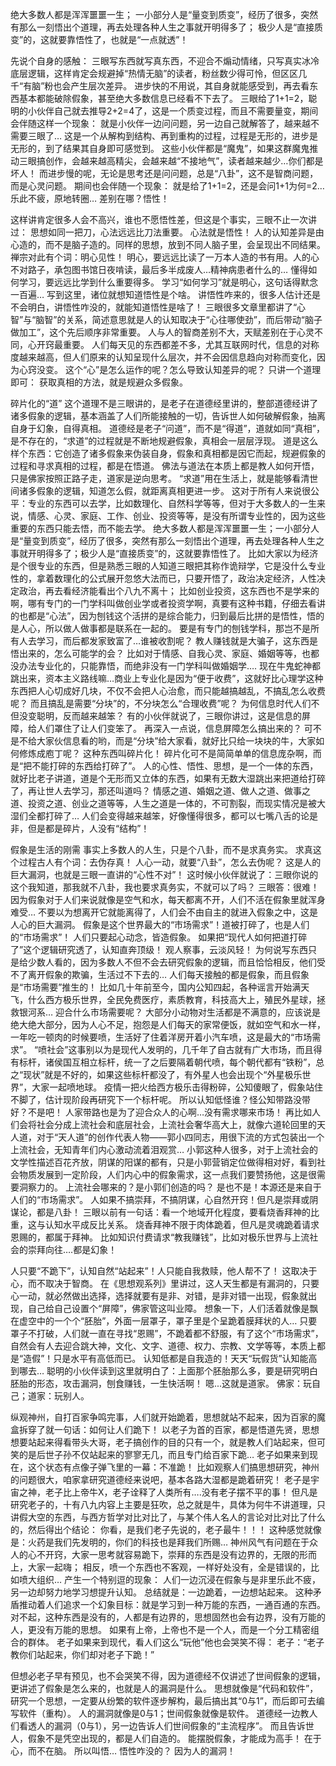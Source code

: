 绝大多数人都是浑浑噩噩一生；
一小部分人是“量变到质变”，经历了很多，突然有那么一刻悟出个道理，再去处理各种人生之事就开明得多了；
极少人是“直接质变”的，这就要靠悟性了，也就是“一点就透”！  

先说个自身的感触： 三眼写东西就写真东西，不迎合不煽动情绪，只写真实冰冷底层逻辑，这样肯定会规避掉“热情无脑”的读者，粉丝数少得可怜，但区区几千“有脑”粉也会产生层次差异。 进步快的不用说，其自身就能感受到，再去看东西基本都能破除假象，甚至绝大多数信息已经看不下去了。 三眼给了1+1=2，聪明的小伙伴自己就去推导2+2=4了，这是一个质变过程，而且不需要量变，期间会伴随这样一个现象： 就是小伙伴一边问问题，另一边自己就解答了，越来越不需要三眼了… 这是一个从解构到结构、再到重构的过程，过程是无形的，进步是无形的，到了结果其自身即可感觉到。 这些小伙伴都是“魔鬼”，如果这群魔鬼推动三眼搞创作，会越来越高精尖，会越来越“不接地气”，读者越来越少…你们都是坏人！ 而进步慢的呢，无论是思考还是问问题，总是“八卦”，这不是智商问题，而是心灵问题。 期间也会伴随一个现象： 就是给了1+1=2，还是会问1+1为何=2…乐此不疲，原地转圈… 差别在哪？悟性！ 

 这样讲肯定很多人会不高兴，谁也不愿悟性差，但这是个事实，三眼不止一次讲过： 思想如同一把刀，心法远远比刀法重要。 心法就是悟性！ 人的认知差异是由心造的，而不是脑子造的。同样的思想，放到不同人脑子里，会呈现出不同结果。 禅宗对此有个词：明心见性！ 明心，要远远比读了一万本人造的书有用。人的心不对路子，承包图书馆日夜啃读，最后多半成废人…精神病患者什么的… 懂得如何学习，要远远比学到什么重要得多。
学习“如何学习”就是明心，这句话得默念一百遍…  写到这里，诸位就想知道悟性是个啥。 讲悟性咋来的，很多人估计还是不会明白，讲悟性咋没的，就能知道悟性是啥了！  三眼很多文章里都讲了“心智”与“脑智”的关系，简述意思就是人的认知取决于“心往哪使劲”，而后带动“脑子做加工”，这个先后顺序非常重要。 人与人的智商差别不大，天赋差别在于心灵不同，心开窍最重要。 人们每天见的东西都差不多，尤其互联网时代，信息的对称度越来越高，但人们原来的认知呈现什么层次，并不会因信息趋向对称而变化，因为心窍没变。 这个“心”是怎么运作的呢？怎么导致认知差异的呢？ 只讲一个道理即可： 获取真相的方法，就是规避众多假象。 

碎片化的“道”
这个道理不是三眼讲的，是老子在道德经里讲的，整部道德经讲了诸多假象的逻辑，基本涵盖了人们所能接触的一切，告诉世人如何破解假象，抽离自身于幻象，自得真相。 道德经是老子“问道”，而不是“得道”，道就如同“真相”，是不存在的，“求道”的过程就是不断地规避假象，真相会一层层浮现。 道是这么样个东西：它创造了诸多假象来伪装自身，假象和真相都是因它而起，规避假象的过程和寻求真相的过程，都是在悟道。 佛法与道法在本质上都是教人如何开悟，只是佛家按照正路子走，道家是逆向思考。 “求道”用在生活上，就是能够看清世间诸多假象的逻辑，知道怎么假，就距离真相更进一步。 这对于所有人来说很公平：专业的东西可以去学，比如数理化、自然科学等等，但对于大多数人的一生来说，情感、心灵、家庭、工作、创业、投资等等，是没有所谓专业性的，因为这些重要的东西只能去悟，而不能去学。 绝大多数人都是浑浑噩噩一生；一小部分人是“量变到质变”，经历了很多，突然有那么一刻悟出个道理，再去处理各种人生之事就开明得多了；极少人是“直接质变”的，这就要靠悟性了。 比如大家以为经济是个很专业的东西，但是熟悉三眼的人知道三眼把其称作诡辩学，它是没什么专业性的，拿着数理化的公式展开忽悠大法而已，只要开悟了，政治决定经济，人性决定政治，再去看经济能看出个八九不离十； 比如创业投资，这东西也不是学来的啊，哪有专门的一门学科叫做创业学或者投资学啊，真要有这种书籍，仔细去看讲的也都是“心法”，因为刨钱这个活拼的是综合能力，归到最后比拼的是悟性，悟的是人心，所以做人做事都是联系在一起的。 要是有专门的刨钱学科，那岂不是所有人去学习，而后都发家致富了…谁被收割呢？ 教人赚钱就是大骗子，这东西是悟出来的，怎么可能学的会？ 比如对于情感、自我心灵、家庭、婚姻等等，也都没办法专业化的，只能靠悟，而绝非没有一门学科叫做婚姻学…. 现在牛鬼蛇神都跳出来，资本主义路线嘛…商业上专业化是因为“便于收费”，这就好比心理学这种东西把人心切成好几块，不仅不会把人心治愈，而只能越搞越乱，不搞乱怎么收费呢？ 而且搞乱是需要“分块”的，不分块怎么“合理收费”呢？ 
为何信息时代人们不但没变聪明，反而越来越笨？ 有的小伙伴就说了，三眼你讲过，这是信息的屏障，给人们罩住了让人们变笨了。 再深入一点说，信息屏障怎么搞出来的？ 可不是不给大家伙信息看的哟，而是“分块”给大家看，就好比只给一块块的牛，大家如何修炼成庖丁呢？ 这种东西叫碎片化！ 碎片化可不是简简单单的信息庞杂啊，而是“把不能打碎的东西给打碎了”。 人的心性、悟性、思想，是一个一体的东西，就好比老子讲道，道是个无形而又立体的东西，如果有无数大湿跳出来把道给打碎了，再让世人去学习，那还叫道吗？ 情感之道、婚姻之道、做人之道、做事之道、投资之道、创业之道等等，人生之道是一体的，不可割裂，而现实情况是被大湿们全都打碎了… 人们会变得越来越笨，好像懂得很多，都可以七嘴八舌的论是非，但是都是碎片，人没有“结构”！



假象是生活的刚需
事实上多数人的人生，只是个八卦，而不是求真务实。 求真这个过程古人有个词：去伪存真！ 人心一动，就要“八卦”，怎么去伪呢？ 这是人的巨大漏洞，也就是三眼一直讲的“心性不对”！  这时候小伙伴就说了：三眼你说的这个我知道，那我就不八卦，我也要求真务实，不就可以了吗？ 三眼答：很难！ 因为假象对于人们来说就像是空气和水，每天都离不开，人们不活在假象里就浑身难受… 不要以为想离开它就能离得了，人们会不由自主的就进入假象之中，这是人心的巨大漏洞。  假象是这个世界最大的“市场需求”！道被打碎了，也是人们的“市场需求”！ 
人们只要起心动念，皆造假象。 如果把“现代人如何把道打碎了”这个逻辑研究透了，认知直奔顶级！ 观人察事，云淡风轻！ 为何说写东西只是给少数人看的，因为多数人不但不会去研究假象的逻辑，而且恰恰相反，他们受不了离开假象的欺骗，生活过不下去的… 人们每天接触的都是假象，而且假象是“市场需要”推生的！ 比如几十年前至今，国内公知四起，各种谣言开始满天飞，什么西方极乐世界，全民免费医疗，素质教育，科技高大上，殖民外星球，拯救银河系… 迎合什么市场需要呢？ 大部分小动物对生活都是不满意的，应该说是绝大绝大部分，因为人心不足，抱怨是人们每天的家常便饭，就如空气和水一样，一年吃一顿肉的时候要喷，生活好了住着洋房开着小汽车喷，这是最大的“市场需求”。 “喷社会”这事别以为是现代人发明的，几千年了自古就有广大市场，而且得有标杆，诸侯国互相立标杆，统一了之后要隔着朝代喷，每个朝代都有“铁粉”，总之“现状”就是不好的，如果这些标杆都没了，有外星人也会出现个“外星极乐世界”，大家一起喷地球。 疫情一把火给西方极乐击得粉碎，公知傻眼了，假象站住不脚了，估计现阶段再研究下一个标杆呢。 所以认知低怪谁？怪公知带路没带好？不是吧！ 人家带路也是为了迎合众人的心啊…没有需求哪来市场！ 再比如人们会将社会分成上流社会和底层社会，上流社会奢华高大上，就像六道轮回里的天人道，对于“天人道”的创作代表人物——郭小四同志，用很下流的方式包装出一个上流社会，无知青年们内心激动流着泪观赏… 小郭这种人很多，对于上流社会的文学性描述百花齐放，阴谋的阳谋的都有，只是小郭营销定位做得相对好，看到社会物质发展到一定阶段，人们内心中的假象需求，这一点我们要赞扬他，这是很需要洞察力的。 上流社会哪来的？是小郭们创造的吗？ 是也不是！本源还是来自于人们的“市场需求”。 人如果不搞崇拜，不搞阴谋，心自然开窍！但凡是崇拜或阴谋论，都是八卦！ 三眼以前有一句话：看一个地域开化程度，要看烧香拜神的比重，这与认知水平成反比关系。 烧香拜神不限于肉体跪着，但凡是灵魂跪着请求恩赐的，都属于拜神。 比如知识付费请求“教我赚钱”，比如对极乐世界与上流社会的崇拜向往….都是幻象！ 

 人只要“不跪下”，认知自然“站起来”！人只能自我救赎，他人帮不了！ 这取决于心，而不取决于智商。 在《思想观系列》里讲过，这人天生都是有漏洞的，只要心一动，就必然做出选择，选择就要有是非、对错，是非对错一出现，假象就出现，自己给自己设置个“屏障”，佛家管这叫业障。 想象一下，人们活着就像是飘在虚空中的一个个“胚胎”，外面一层罩子，罩子里是个呈跪着膜拜状的人… 只要罩子不打破，人们就一直在寻找“恩赐”，不跪着都不舒服，有了这个“市场需求”，自然会有人去迎合跳大神，文化、文字、道德、权力、宗教、文学等等，本质上都是“造假”！只是水平有高低而已。 
认知低都是自我造的！天天“玩假货”认知能高到哪去… 聪明的小伙伴读到这里就明白了：上面那个胚胎那么多，要是研究明白胚胎的形态，攻击漏洞，刨食赚钱，一生快活啊！
嗯...这就是道家。
佛家：玩自己；道家：玩别人。


 纵观神州，自打百家争鸣完事，人们就开始跪着，思想就站不起来，因为百家的魔盒拆穿了就一句话：如何让人们跪下！ 以老子为首的百家，都是悟道先贤，思想想要站起来得看带头大哥，老子搞创作的目的只有一个，就是教人们站起来，但可笑的是后世子孙不仅站起来的寥寥无几，而且专门给百家下跪… 老子如果来到现在，这个状态有点像子弹飞里的一幕：不准跪！ 
比如观察人们搞思想研究，神州的问题很大，咱家拿研究道德经来说吧，基本各路大湿都是跪着研究！ 老子是宇宙之神，老子比上帝牛X，老子诠释了人类所有….没有老子摆不平的事！ 但凡是研究老子的，十有八九内容上主要是狂吹，总之就是牛，具体为何牛不讲道理，只讲假大空的东西，与西方哲学对比对比了，与某个伟人名人的言论对比对比了什么的，然后得出个结论： 你看，是我们老子先说的，老子最牛！！！ 这种感觉就像是：火药是我们先发明的，你们的科技也是拜我们所赐… 神州风气有问题在于众人的心不开窍，大家一思考就容易跪下，崇拜的东西是没有边界的，无限的形而上，大家一起嗨； 相反，喷一个东西也不客观，一样好处没有，全是错误的，比如喷大组织… 产生一个特别逗的现象： 人们一边沉浸在假象与是非里乐此不疲，另一边却努力地学习想提升认知。 总结就是：一边跪着，一边想站起来。 这种矛盾推动着人们追求一个幻象目标：就是学习到一种万能的东西，一通百通的东西。 对不起，这种东西是没有的，人都是有边界的，思想固然也会有边界，没有万能的人，更没有万能的思想。 如果有上帝，上帝也不是一个人，而是一个分工精密组合的群体。 老子如果来到现代，看人们这么“玩他”他也会哭笑不得： 老子：“老子教你们站起来，你们却对老子下跪！” 





但想必老子早有预见，也不会哭笑不得，因为道德经不仅讲述了世间假象的逻辑，更讲述了假象是怎么来的，也就是人的漏洞是什么。 思想就像是“代码和软件”，研究一个思想，一定要从纷繁的软件逐步解构，最后搞出其“0与1”，而后即可去编写软件（重构）。 人的漏洞就像是0与1；世间假象就像是软件。 道德经一边教人们看透人的漏洞（0与1），另一边告诉人们世间假象的“主流程序”。 而且告诉世人，假象不是凭空出现的，都是人们自造的。 能摆脱假象，才能成为高手！ 在于心，而不在脑。 所以叫悟… 悟性咋没的？ 因为人的漏洞！